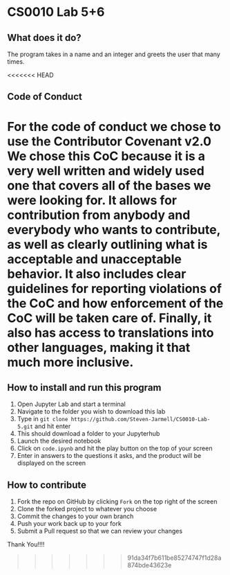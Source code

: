 # CS0010 Lab 5+6

## What does it do?

The program takes in a name and an integer and greets the user that many times.

<<<<<<< HEAD
## Code of Conduct

For the code of conduct we chose to use the Contributor Covenant v2.0
We chose this CoC because it is a very well written and widely used
one that covers all of the bases we were looking for. It allows for 
contribution from anybody and everybody who wants to contribute, as 
well as clearly outlining what is acceptable and unacceptable behavior. 
It also includes clear guidelines for reporting violations of the CoC 
and how enforcement of the CoC will be taken care of. Finally, it also 
has access to translations into other languages, making it that much
more inclusive.
=======
## How to install and run this program

1. Open Jupyter Lab and start a terminal
2. Navigate to the folder you wish to download this lab
3. Type in `git clone https://github.com/Steven-Jarmell/CS0010-Lab-5.git` and hit enter
4. This should download a folder to your Jupyterhub
5. Launch the desired notebook
6. Click on `code.ipynb` and hit the play button on the top of your screen
7. Enter in answers to the questions it asks, and the product will be displayed on the screen

## How to contribute

1. Fork the repo on GitHub by clicking `Fork` on the top right of the screen
2. Clone the forked project to whatever you choose
3. Commit the changes to your own branch
4. Push your work back up to your fork
5. Submit a Pull request so that we can review your changes

Thank You!!!!
>>>>>>> 91da34f7b611be85274747f1d28a874bde43623e
